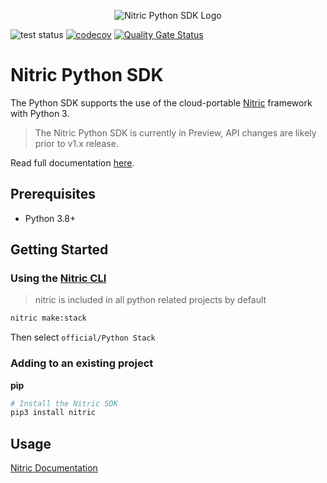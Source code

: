 <p align="center">
  <img src="https://github.com/nitrictech/python-sdk/raw/main/docs/assets/dot-matrix-logo-python.png" alt="Nitric Python SDK Logo"/>
</p>

![test status](https://github.com/nitrictech/python-sdk/actions/workflows/test.yaml/badge.svg?branch=main)
[![codecov](https://codecov.io/gh/nitrictech/python-sdk/branch/main/graph/badge.svg?token=SBFRNSZ4ZF)](https://codecov.io/gh/nitrictech/python-sdk)
[![Quality Gate Status](https://sonarcloud.io/api/project_badges/measure?project=nitrictech_python-sdk&metric=alert_status)](https://sonarcloud.io/dashboard?id=nitrictech_python-sdk)

# Nitric Python SDK

The Python SDK supports the use of the cloud-portable [Nitric](https://nitric.io) framework with Python 3.

> The Nitric Python SDK is currently in Preview, API changes are likely prior to v1.x release.

Read full documentation [here](https://nitrictech.github.io/python-sdk/).

## Prerequisites

- Python 3.8+

## Getting Started

### Using the [Nitric CLI](https://github.com/nitric-tech/cli)

> nitric is included in all python related projects by default

```bash
nitric make:stack
```

Then select `official/Python Stack`

### Adding to an existing project

**pip**

```bash
# Install the Nitric SDK
pip3 install nitric
```

## Usage
[Nitric Documentation](https://nitric.io/docs)